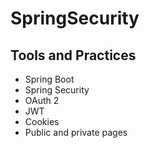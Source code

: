 


# SpringSecurity


## Tools and Practices

- Spring Boot
- Spring Security
- OAuth 2
- JWT
- Cookies
- Public and private pages

